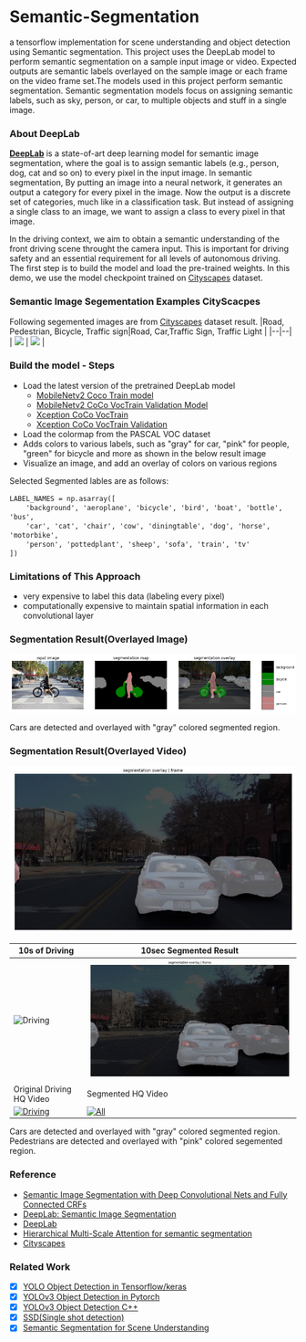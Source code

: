 # Semantic-Segmentation
a tensorflow implementation for scene understanding and object detection using Semantic segmentation. This project uses the DeepLab model to perform semantic segmentation on a sample input image or video. Expected outputs are semantic labels overlayed on the sample image or each frame on the video frame set.The models used in this project perform semantic segmentation. Semantic segmentation models focus on assigning semantic labels, such as sky, person, or car, to multiple objects and stuff in a single image. 

### About DeepLab
**[DeepLab](https://github.com/tensorflow/models/tree/master/research/deeplab)** is a state-of-art deep learning model for semantic image segmentation, where the goal is to assign semantic labels (e.g., person, dog, cat and so on) to every pixel in the input image. In semantic segmentation, By putting an image into a neural network, it generates an output a category for every pixel in the image. Now the output is a discrete set of categories, much like in a classification task. But instead of assigning a single class to an image, we want to assign a class to every pixel in that image. 

In the driving context, we aim to obtain a semantic understanding of the front driving scene throught the camera input. This is important for driving safety and an essential requirement for all levels of autonomous driving. The first step is to build the model and load the pre-trained weights. In this demo, we use the model checkpoint trained on [Cityscapes](https://www.cityscapes-dataset.com/) dataset.

### Semantic Image Segementation Examples **CityScacpes**
Following segemented images are from [Cityscapes](https://www.cityscapes-dataset.com/) dataset result.
|Road, Pedestrian, Bicycle, Traffic sign|Road, Car,Traffic Sign, Traffic Light |
|--|--|
| <img src="https://www.cityscapes-dataset.com/wordpress/wp-content/uploads/2015/07/muenster00.png" width=400/> | <img src="https://www.cityscapes-dataset.com/wordpress/wp-content/uploads/2015/07/zuerich00.png" width=400/> |


### Build the model - Steps
* Load the latest version of the pretrained DeepLab model
    * [MobileNetv2 Coco Train model](http://download.tensorflow.org/models/deeplabv3_mnv2_pascal_train_aug_2018_01_29.tar.gz)
    * [MobileNetv2 CoCo VocTrain Validation Model](http://download.tensorflow.org/models/deeplabv3_mnv2_pascal_trainval_2018_01_29.tar.gz)
    * [Xception CoCo VocTrain](http://download.tensorflow.org/models/deeplabv3_pascal_train_aug_2018_01_04.tar.gz)
    * [Xception CoCo VocTrain Validation](http://download.tensorflow.org/models/deeplabv3_pascal_trainval_2018_01_04.tar.gz)
* Load the colormap from the PASCAL VOC dataset
* Adds colors to various labels, such as "gray" for car, "pink" for people, "green" for bicycle and more as shown in the below result image
* Visualize an image, and add an overlay of colors on various regions

 Selected Segmented lables are as follows: 
```
LABEL_NAMES = np.asarray([
    'background', 'aeroplane', 'bicycle', 'bird', 'boat', 'bottle', 'bus',
    'car', 'cat', 'chair', 'cow', 'diningtable', 'dog', 'horse', 'motorbike',
    'person', 'pottedplant', 'sheep', 'sofa', 'train', 'tv'
])
```

### Limitations of This Approach
* very expensive to label this data (labeling every pixel)
* computationally expensive to maintain spatial information in each convolutional layer

### Segmentation Result(Overlayed Image)
![result](result_image.png)

Cars are detected and overlayed with "gray" colored segmented region.

### Segmentation Result(Overlayed Video)
![29th frame](28.jpg)

| 10s of Driving|10sec Segmented Result |
|--|--|
|![Driving](driving.gif) | ![Result](segmented.gif)|
|Original Driving HQ Video|Segmented HQ Video|
|[![Driving](http://img.youtube.com/vi/e1YBLrTz4os/0.jpg)](https://www.youtube.com/watch?v=e1YBLrTz4os "SSD driving") |[![All](http://img.youtube.com/vi/ymMVubGbYHk/0.jpg)](https://www.youtube.com/watch?v=ymMVubGbYHk "Semantic Image Segmentation result")|


Cars are detected and overlayed with "gray" colored segmented region. Pedestrians are detected and overlayed with "pink" colored segemented region. 

### Reference 
* [Semantic Image Segmentation with Deep Convolutional Nets and Fully Connected CRFs](https://arxiv.org/abs/1412.7062)
* [DeepLab: Semantic Image Segmentation](https://arxiv.org/abs/1606.00915)
* [DeepLab](https://github.com/tensorflow/models/tree/master/research/deeplab)
* [Hierarchical Multi-Scale Attention for semantic segmentation](https://arxiv.org/abs/2005.10821)
* [Cityscapes](https://www.cityscapes-dataset.com/) 

### Related Work
- [x] [YOLO Object Detection in Tensorflow/keras](https://github.com/tooth2/Vehicle_Detection)
- [x] [YOLOv3 Object Detection in Pytorch](https://github.com/tooth2/YOLOv3-Pytorch)
- [x] [YOLOv3 Object Detection C++](https://github.com/tooth2/YOLOv3-Object-Detection)
- [x] [SSD(Single shot detection)](https://github.com/tooth2/SSD-Object-Detection)
- [x] [Semantic Segmentation for Scene Understanding](https://github.com/tooth2/Semantic-Segmentation)
